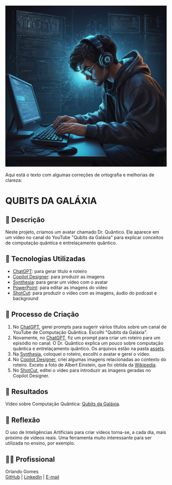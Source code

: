 ![Imagem](https://github.com/orlandoabreugomes/Qubits-da-Galaxia/blob/main/assets/Default_A_programmer_using_a_quantic_computer_3.jpg)

Aqui está o texto com algumas correções de ortografia e melhorias de clareza:

# QUBITS DA GALÁXIA

## 📒 Descrição
Neste projeto, criamos um avatar chamado Dr. Quântico. Ele aparece em um vídeo no canal do YouTube "Qubits da Galáxia" para explicar conceitos de computação quântica e entrelaçamento quântico.

## 🤖 Tecnologias Utilizadas

* [ChatGPT](https://chatgpt.com/): para gerar título e roteiro
* [Copilot Designer](https://www.bing.com/chat?q=Microsoft+Copilot&FORM=hpcodx): para produzir as imagens
* [Synthesia](https://www.synthesia.io/): para gerar um vídeo com o avatar
* [PowerPoint](https://www.microsoft.com/pt-br/microsoft-365/powerpoint): para editar as imagens do vídeo
* [ShotCut](https://shotcut.org/): para produzir o vídeo com as imagens, áudio do podcast e background

## 🧐 Processo de Criação
1. No [ChatGPT](https://chatgpt.com/), gerei prompts para sugerir vários títulos sobre um canal de YouTube de Computação Quântica. Escolhi "Qubits da Galáxia".
2. Novamente, no [ChatGPT](https://chatgpt.com/), fiz um prompt para criar um roteiro para um episódio no canal. O Dr. Quântico explica um pouco sobre computação quântica e entrelaçamento quântico. Os arquivos estão na pasta [assets](https://github.com/orlandoabreugomes/Qubits-da-Galaxia/tree/main/assets).
3. Na [Synthesia](https://www.synthesia.io/), coloquei o roteiro, escolhi o avatar e gerei o vídeo.
4. No [Copilot Designer](https://www.bing.com/chat?q=Microsoft+Copilot&FORM=hpcodx), criei algumas imagens relacionadas ao contexto do roteiro. Exceto a foto de Albert Einstein, que foi obtida da [Wikipedia](https://pt.wikipedia.org/wiki/Wikip%C3%A9dia:P%C3%A1gina_principal).
5. No [ShotCut](https://shotcut.org/), editei o vídeo para introduzir as imagens geradas no Copilot Designer.

## 🚀 Resultados
Vídeo sobre Computação Quântica: [Qubits da Galáxia](https://youtu.be/_r2ZCEoksAE).

## 💭 Reflexão
O uso de Inteligências Artificiais para criar vídeos torna-se, a cada dia, mais próximo de vídeos reais. Uma ferramenta muito interessante para ser utilizada no ensino, por exemplo.

## 🙍🏽 Profissional
Orlando Gomes  
[GitHub](https://github.com/orlandoabreugomes) | [LinkedIn](https://www.linkedin.com/in/orlandoabreugomes/) | [E-mail](mailto:gomes.oa@gmail.com)
